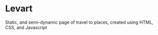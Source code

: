 # Levart
Static, and semi-dynamic page of travel to places, created using HTML, CSS, and Javascript
